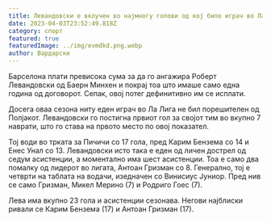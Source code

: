 ```yaml
---
title: Левандовски е вклучен во најмногу голови од кој било играч во Ла Лига
date: 2023-04-03T23:52:49.818Z
category: спорт
featured: true
featuredImage: ../img/evmdkd.png.webp
author: Вардарски
---
```


Барселона плати превисока сума за да го ангажира Роберт Левандовски од Баерн Минхен и покрај тоа што имаше само една година од договорот. Сепак, овој потег дефинитивно им се исплати.

Досега оваа сезона ниту еден играч во Ла Лига не бил порешителен од Полјакот. Левандовски го постигна првиот гол за својот тим во вкупно 7 наврати, што го става на првото место по овој показател.

Тој води во трката за Пичичи со 17 гола, пред Карим Бензема со 14 и Енес Унал со 13. Левандовски исто така е еден од личен дострел од седум асистенции, а моментално има шест асистенции. Тоа е само два помалку од лидерот во лигата, Антоан Гризман со 8. Генерално, тој е четврти на таблата на водачи, изедначен со Винисиус Јуниор. Пред нив се само Гризман, Микел Мерино (7) и Родриго Гоес (7).

Лева има вкупно 23 гола и асистенции сезонава. Негови најблиски ривали се Карим Бензема (17) и Антоан Гризман (17).
